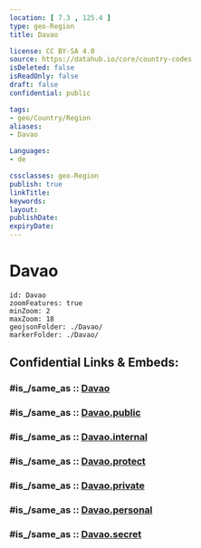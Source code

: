 ```yaml
---
location: [ 7.3 , 125.4 ] 
type: geo-Region
title: Davao

license: CC BY-SA 4.0
source: https://datahub.io/core/country-codes
isDeleted: false
isReadOnly: false
draft: false
confidential: public

tags:
- geo/Country/Region
aliases:
- Davao

Languages:
- de

cssclasses: geo-Region
publish: true
linkTitle: 
keywords: 
layout: 
publishDate: 
expiryDate: 
---
```


# Davao

```leaflet
id: Davao
zoomFeatures: true 
minZoom: 2 
maxZoom: 18
geojsonFolder: ./Davao/
markerFolder: ./Davao/
```


## Confidential Links & Embeds: 

### #is_/same_as :: [Davao](/_Standards/Earth/Continent/Asia/Asia~South~East/Malay_Archipelago/Philippines/Regions~Philippines/Davao.md) 

### #is_/same_as :: [Davao.public](/_public/Earth/Continent/Asia/Asia~South~East/Malay_Archipelago/Philippines/Regions~Philippines/Davao.public.md) 

### #is_/same_as :: [Davao.internal](/_internal/Earth/Continent/Asia/Asia~South~East/Malay_Archipelago/Philippines/Regions~Philippines/Davao.internal.md) 

### #is_/same_as :: [Davao.protect](/_protect/Earth/Continent/Asia/Asia~South~East/Malay_Archipelago/Philippines/Regions~Philippines/Davao.protect.md) 

### #is_/same_as :: [Davao.private](/_private/Earth/Continent/Asia/Asia~South~East/Malay_Archipelago/Philippines/Regions~Philippines/Davao.private.md) 

### #is_/same_as :: [Davao.personal](/_personal/Earth/Continent/Asia/Asia~South~East/Malay_Archipelago/Philippines/Regions~Philippines/Davao.personal.md) 

### #is_/same_as :: [Davao.secret](/_secret/Earth/Continent/Asia/Asia~South~East/Malay_Archipelago/Philippines/Regions~Philippines/Davao.secret.md)

